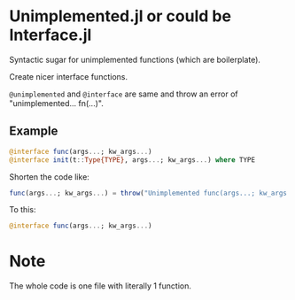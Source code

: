 # Unimplemented.jl or could be Interface.jl

Syntactic sugar for unimplemented functions (which are boilerplate).

Create nicer interface functions. 

`@unimplemented` and `@interface` are same and throw an error of "unimplemented... fn(...)". 


## Example
```julia
@interface func(args...; kw_args...)
@interface init(t::Type{TYPE}, args...; kw_args...) where TYPE
```

Shorten the code like:
```julia
func(args...; kw_args...) = throw("Unimplemented func(args...; kw_args...)")
```
To this:
```julia
@interface func(args...; kw_args...)
```


# Note
The whole code is one file with literally 1 function. 
